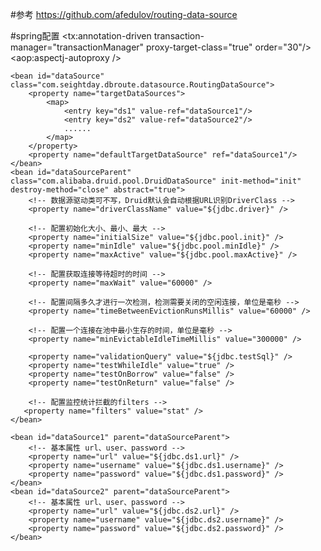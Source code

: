 #参考
https://github.com/afedulov/routing-data-source

#spring配置
	<!-- 使用annotation定义事务 -->
	<tx:annotation-driven transaction-manager="transactionManager" proxy-target-class="true" order="30"/>
    <bean id="routeConnectionInterceptor" class="com.seightday.dbroute.aspect.RouteConnectionInterceptor">
    	<property name="order" value="10"></property>
    </bean>
    <aop:aspectj-autoproxy />

	
    <bean id="dataSource" class="com.seightday.dbroute.datasource.RoutingDataSource">
        <property name="targetDataSources">
            <map>
                <entry key="ds1" value-ref="dataSource1"/>
                <entry key="ds2" value-ref="dataSource2"/>
                ......
            </map>
        </property>
        <property name="defaultTargetDataSource" ref="dataSource1"/>
    </bean>
	<bean id="dataSourceParent" class="com.alibaba.druid.pool.DruidDataSource" init-method="init" destroy-method="close" abstract="true"> 
	    <!-- 数据源驱动类可不写，Druid默认会自动根据URL识别DriverClass -->
	    <property name="driverClassName" value="${jdbc.driver}" />
	    
		<!-- 配置初始化大小、最小、最大 -->
		<property name="initialSize" value="${jdbc.pool.init}" />
		<property name="minIdle" value="${jdbc.pool.minIdle}" /> 
		<property name="maxActive" value="${jdbc.pool.maxActive}" />
		
		<!-- 配置获取连接等待超时的时间 -->
		<property name="maxWait" value="60000" />
		
		<!-- 配置间隔多久才进行一次检测，检测需要关闭的空闲连接，单位是毫秒 -->
		<property name="timeBetweenEvictionRunsMillis" value="60000" />
		
		<!-- 配置一个连接在池中最小生存的时间，单位是毫秒 -->
		<property name="minEvictableIdleTimeMillis" value="300000" />
		
		<property name="validationQuery" value="${jdbc.testSql}" />
		<property name="testWhileIdle" value="true" />
		<property name="testOnBorrow" value="false" />
		<property name="testOnReturn" value="false" />
		
		<!-- 配置监控统计拦截的filters -->
	   <property name="filters" value="stat" /> 
	</bean>
	
	<bean id="dataSource1" parent="dataSourceParent"> 
		<!-- 基本属性 url、user、password -->
		<property name="url" value="${jdbc.ds1.url}" />
		<property name="username" value="${jdbc.ds1.username}" />
		<property name="password" value="${jdbc.ds1.password}" />
	</bean>
	<bean id="dataSource2" parent="dataSourceParent"> 
		<!-- 基本属性 url、user、password -->
		<property name="url" value="${jdbc.ds2.url}" />
		<property name="username" value="${jdbc.ds2.username}" />
		<property name="password" value="${jdbc.ds2.password}" />
	</bean>